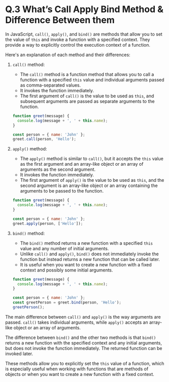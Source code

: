 # Q.3 What’s Call Apply Bind Method & Difference Between them

In JavaScript, `call()`, `apply()`, and `bind()` are methods that allow you to set the value of `this` and invoke a function with a specified context. They provide a way to explicitly control the execution context of a function.

Here's an explanation of each method and their differences:

1. `call()` method:
   - The `call()` method is a function method that allows you to call a function with a specified `this` value and individual arguments passed as comma-separated values.
   - It invokes the function immediately.
   - The first argument of `call()` is the value to be used as `this`, and subsequent arguments are passed as separate arguments to the function.
   ```javascript
   function greet(message) {
     console.log(message + ', ' + this.name);
   }

   const person = { name: 'John' };
   greet.call(person, 'Hello');
   ```

2. `apply()` method:
   - The `apply()` method is similar to `call()`, but it accepts the `this` value as the first argument and an array-like object or an array of arguments as the second argument.
   - It invokes the function immediately.
   - The first argument of `apply()` is the value to be used as `this`, and the second argument is an array-like object or an array containing the arguments to be passed to the function.
   ```javascript
   function greet(message) {
     console.log(message + ', ' + this.name);
   }

   const person = { name: 'John' };
   greet.apply(person, ['Hello']);
   ```

3. `bind()` method:
   - The `bind()` method returns a new function with a specified `this` value and any number of initial arguments.
   - Unlike `call()` and `apply()`, `bind()` does not immediately invoke the function but instead returns a new function that can be called later.
   - It is useful when you want to create a new function with a fixed context and possibly some initial arguments.
   ```javascript
   function greet(message) {
     console.log(message + ', ' + this.name);
   }

   const person = { name: 'John' };
   const greetPerson = greet.bind(person, 'Hello');
   greetPerson();
   ```

The main difference between `call()` and `apply()` is the way arguments are passed. `call()` takes individual arguments, while `apply()` accepts an array-like object or an array of arguments.

The difference between `bind()` and the other two methods is that `bind()` returns a new function with the specified context and any initial arguments, but does not invoke the function immediately. The returned function can be invoked later.

These methods allow you to explicitly set the `this` value of a function, which is especially useful when working with functions that are methods of objects or when you want to create a new function with a fixed context.